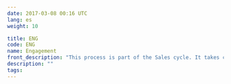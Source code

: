 ```yaml
---
date: 2017-03-08 00:16 UTC
lang: es
weight: 10

title: ENG
code: ENG
name: Engagement
front_description: "This process is part of the Sales cycle. It takes care of transforming the client’s requirements into a solution proposal according to the information provided and that is feasible for its operation regarding the commitment model selected of the Applications Development and the elements of each one established."
description: ""
tags:
---
```

